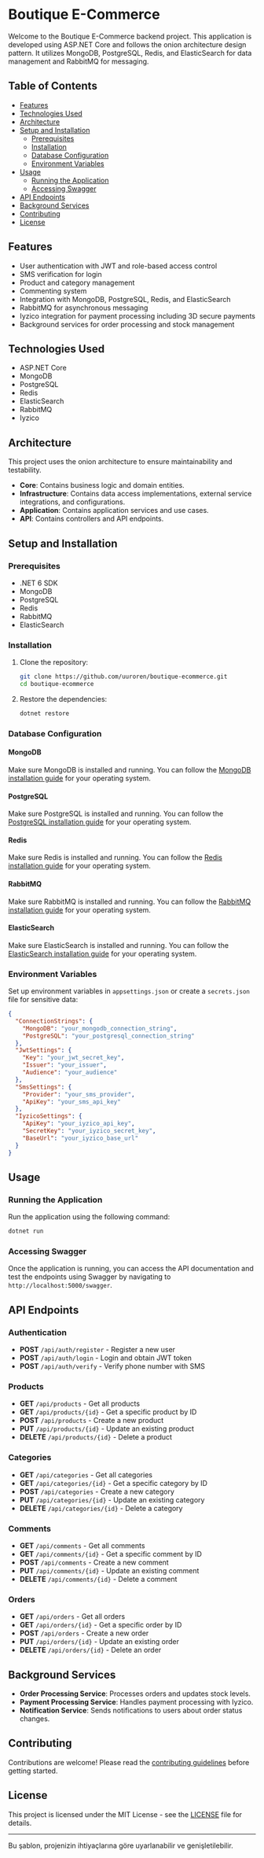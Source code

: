 
# Boutique E-Commerce

Welcome to the Boutique E-Commerce backend project. This application is developed using ASP.NET Core and follows the onion architecture design pattern. It utilizes MongoDB, PostgreSQL, Redis, and ElasticSearch for data management and RabbitMQ for messaging.

## Table of Contents

- [Features](#features)
- [Technologies Used](#technologies-used)
- [Architecture](#architecture)
- [Setup and Installation](#setup-and-installation)
  - [Prerequisites](#prerequisites)
  - [Installation](#installation)
  - [Database Configuration](#database-configuration)
  - [Environment Variables](#environment-variables)
- [Usage](#usage)
  - [Running the Application](#running-the-application)
  - [Accessing Swagger](#accessing-swagger)
- [API Endpoints](#api-endpoints)
- [Background Services](#background-services)
- [Contributing](#contributing)
- [License](#license)

## Features

- User authentication with JWT and role-based access control
- SMS verification for login
- Product and category management
- Commenting system
- Integration with MongoDB, PostgreSQL, Redis, and ElasticSearch
- RabbitMQ for asynchronous messaging
- Iyzico integration for payment processing including 3D secure payments
- Background services for order processing and stock management

## Technologies Used

- ASP.NET Core
- MongoDB
- PostgreSQL
- Redis
- ElasticSearch
- RabbitMQ
- Iyzico

## Architecture

This project uses the onion architecture to ensure maintainability and testability.

- **Core**: Contains business logic and domain entities.
- **Infrastructure**: Contains data access implementations, external service integrations, and configurations.
- **Application**: Contains application services and use cases.
- **API**: Contains controllers and API endpoints.

## Setup and Installation

### Prerequisites

- .NET 6 SDK
- MongoDB
- PostgreSQL
- Redis
- RabbitMQ
- ElasticSearch

### Installation

1. Clone the repository:
   ```sh
   git clone https://github.com/uuroren/boutique-ecommerce.git
   cd boutique-ecommerce
   ```

2. Restore the dependencies:
   ```sh
   dotnet restore
   ```

### Database Configuration

#### MongoDB

Make sure MongoDB is installed and running. You can follow the [MongoDB installation guide](https://docs.mongodb.com/manual/installation/) for your operating system.

#### PostgreSQL

Make sure PostgreSQL is installed and running. You can follow the [PostgreSQL installation guide](https://www.postgresql.org/download/) for your operating system.

#### Redis

Make sure Redis is installed and running. You can follow the [Redis installation guide](https://redis.io/download) for your operating system.

#### RabbitMQ

Make sure RabbitMQ is installed and running. You can follow the [RabbitMQ installation guide](https://www.rabbitmq.com/download.html) for your operating system.

#### ElasticSearch

Make sure ElasticSearch is installed and running. You can follow the [ElasticSearch installation guide](https://www.elastic.co/guide/en/elasticsearch/reference/current/install-elasticsearch.html) for your operating system.

### Environment Variables

Set up environment variables in `appsettings.json` or create a `secrets.json` file for sensitive data:
```json
{
  "ConnectionStrings": {
    "MongoDB": "your_mongodb_connection_string",
    "PostgreSQL": "your_postgresql_connection_string"
  },
  "JwtSettings": {
    "Key": "your_jwt_secret_key",
    "Issuer": "your_issuer",
    "Audience": "your_audience"
  },
  "SmsSettings": {
    "Provider": "your_sms_provider",
    "ApiKey": "your_sms_api_key"
  },
  "IyzicoSettings": {
    "ApiKey": "your_iyzico_api_key",
    "SecretKey": "your_iyzico_secret_key",
    "BaseUrl": "your_iyzico_base_url"
  }
}
```

## Usage

### Running the Application

Run the application using the following command:
```sh
dotnet run
```

### Accessing Swagger

Once the application is running, you can access the API documentation and test the endpoints using Swagger by navigating to `http://localhost:5000/swagger`.

## API Endpoints

### Authentication

- **POST** `/api/auth/register` - Register a new user
- **POST** `/api/auth/login` - Login and obtain JWT token
- **POST** `/api/auth/verify` - Verify phone number with SMS

### Products

- **GET** `/api/products` - Get all products
- **GET** `/api/products/{id}` - Get a specific product by ID
- **POST** `/api/products` - Create a new product
- **PUT** `/api/products/{id}` - Update an existing product
- **DELETE** `/api/products/{id}` - Delete a product

### Categories

- **GET** `/api/categories` - Get all categories
- **GET** `/api/categories/{id}` - Get a specific category by ID
- **POST** `/api/categories` - Create a new category
- **PUT** `/api/categories/{id}` - Update an existing category
- **DELETE** `/api/categories/{id}` - Delete a category

### Comments

- **GET** `/api/comments` - Get all comments
- **GET** `/api/comments/{id}` - Get a specific comment by ID
- **POST** `/api/comments` - Create a new comment
- **PUT** `/api/comments/{id}` - Update an existing comment
- **DELETE** `/api/comments/{id}` - Delete a comment

### Orders

- **GET** `/api/orders` - Get all orders
- **GET** `/api/orders/{id}` - Get a specific order by ID
- **POST** `/api/orders` - Create a new order
- **PUT** `/api/orders/{id}` - Update an existing order
- **DELETE** `/api/orders/{id}` - Delete an order

## Background Services

- **Order Processing Service**: Processes orders and updates stock levels.
- **Payment Processing Service**: Handles payment processing with Iyzico.
- **Notification Service**: Sends notifications to users about order status changes.

## Contributing

Contributions are welcome! Please read the [contributing guidelines](CONTRIBUTING.md) before getting started.

## License

This project is licensed under the MIT License - see the [LICENSE](LICENSE) file for details.

---

Bu şablon, projenizin ihtiyaçlarına göre uyarlanabilir ve genişletilebilir.
